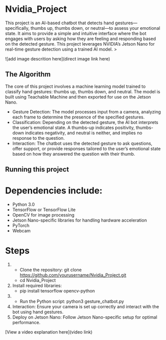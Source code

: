 # Nvidia_Project

 This project is an AI-based chatbot that detects hand gestures—specifically, thumbs up, thumbs down, or neutral—to assess your emotional state. It aims to provide a simple and intuitive interface where the bot engages with users by asking how they are feeling and responding based on the detected gesture. This project leverages NVIDIA’s Jetson Nano for real-time gesture detection using a trained AI model. > 

![add image descrition here](direct image link here)

## The Algorithm

The core of this project involves a machine learning model trained to classify hand gestures: thumbs up, thumbs down, and neutral. The model is built using Teachable Machine and then exported for use on the Jetson Nano.

- Gesture Detection: The model processes input from a camera, analyzing each frame to determine the presence of the specified gestures.
- Classification: Depending on the detected gesture, the AI bot interprets the user’s emotional state. A thumbs-up indicates positivity, 
  thumbs-down indicates negativity, and neutral is neither, and implies no response to the question.
 - Interaction: The chatbot uses the detected gesture to ask questions, offer support, or provide responses tailored to the user’s 
   emotional state based on how they answered the question with their thumb.

## Running this project

# Dependencies include:
- Python 3.0
- TensorFlow or TensorFlow Lite
- OpenCV for image processing
- Jetson Nano-specific libraries for handling hardware acceleration
- PyTorch
- Webcam

# Steps

1. - Clone the repository: git clone https://github.com/yourusername/Nvidia_Project.git
   - cd Nvidia_Project
2. Install required libraries:
   - pip install tensorflow opencv-python
3. - Run the Python script: python3 gesture_chatbot.py
4. Interaction: Ensure your camera is set up correctly and interact with the bot using hand gestures.
5. Deploy on Jetson Nano: Follow Jetson Nano-specific setup for optimal performance.

[View a video explanation here](video link)
